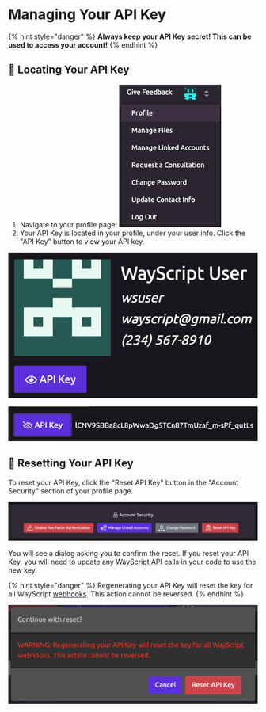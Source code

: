 # Managing Your API Key

{% hint style="danger" %}
**Always keep your API Key secret! This can be used to access your account!**
{% endhint %}

## 🔑 Locating Your API Key

1. Navigate to your profile page:  ![](../.gitbook/assets/profile.png)  
2. Your API Key is located in your profile, under your user info. Click the "API Key" button to view your API key.

![](../.gitbook/assets/api_key_button.png)

![Click the &quot;API Key&quot; button to show/hide your API key](../.gitbook/assets/view_api_key.png)

## 🔄 Resetting Your API Key

To reset your API Key, click the "Reset API Key" button in the "Account Security" section of your profile page.

![Account Security](../.gitbook/assets/account_security.png)

You will see a dialog asking you to confirm the reset. If you reset your API Key, you will need to update any [WayScript API ]()calls in your code to use the new key.

{% hint style="danger" %}
Regenerating your API Key will reset the key for all WayScript [webhooks](). This action cannot be reversed.
{% endhint %}

![Continue with reset?](../.gitbook/assets/continue_with_reset%20%281%29.png)

